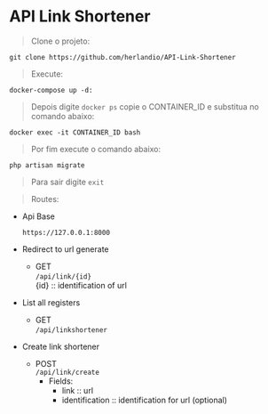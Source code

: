 # API Link Shortener

> Clone o projeto: <br>

```git clone https://github.com/herlandio/API-Link-Shortener```

> Execute: <br>

```
docker-compose up -d:
```

> Depois digite `docker ps` copie o CONTAINER_ID e substitua no comando abaixo:

```
docker exec -it CONTAINER_ID bash
```

> Por fim execute o comando abaixo:

```
php artisan migrate
```

> Para sair digite `exit`

> Routes: <br>

- Api Base

    ```https://127.0.0.1:8000``` <br>

- Redirect to url generate <br>
    - GET <br>
    ```/api/link/{id}``` <br>
    {id} :: identification of url <br>
    
- List all registers <br>
    - GET <br>
    ```/api/linkshortener``` <br>

- Create link shortener <br>
    - POST <br>
    ```/api/link/create``` <br>
        - Fields: <br>
            - link :: url <br>
            - identification :: identification for url (optional)<br>
        


